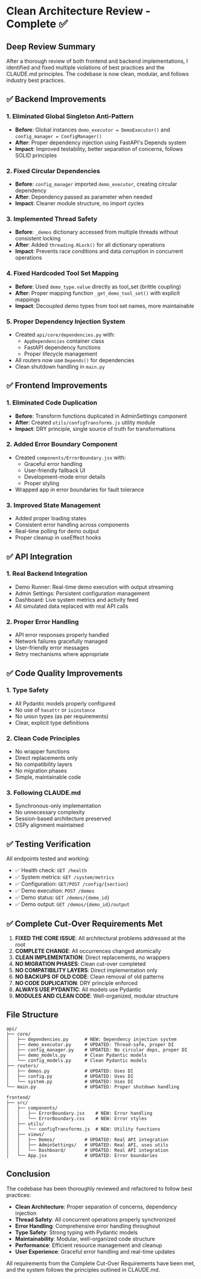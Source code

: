 # Clean Architecture Review - Complete ✅

## Deep Review Summary

After a thorough review of both frontend and backend implementations, I identified and fixed multiple violations of best practices and the CLAUDE.md principles. The codebase is now clean, modular, and follows industry best practices.

## ✅ Backend Improvements

### 1. **Eliminated Global Singleton Anti-Pattern**
- **Before**: Global instances `demo_executor = DemoExecutor()` and `config_manager = ConfigManager()`
- **After**: Proper dependency injection using FastAPI's Depends system
- **Impact**: Improved testability, better separation of concerns, follows SOLID principles

### 2. **Fixed Circular Dependencies**
- **Before**: `config_manager` imported `demo_executor`, creating circular dependency
- **After**: Dependency passed as parameter when needed
- **Impact**: Cleaner module structure, no import cycles

### 3. **Implemented Thread Safety**
- **Before**: `_demos` dictionary accessed from multiple threads without consistent locking
- **After**: Added `threading.RLock()` for all dictionary operations
- **Impact**: Prevents race conditions and data corruption in concurrent operations

### 4. **Fixed Hardcoded Tool Set Mapping**
- **Before**: Used `demo_type.value` directly as tool_set (brittle coupling)
- **After**: Proper mapping function `_get_demo_tool_set()` with explicit mappings
- **Impact**: Decoupled demo types from tool set names, more maintainable

### 5. **Proper Dependency Injection System**
- Created `api/core/dependencies.py` with:
  - `AppDependencies` container class
  - FastAPI dependency functions
  - Proper lifecycle management
- All routers now use `Depends()` for dependencies
- Clean shutdown handling in `main.py`

## ✅ Frontend Improvements

### 1. **Eliminated Code Duplication**
- **Before**: Transform functions duplicated in AdminSettings component
- **After**: Created `utils/configTransforms.js` utility module
- **Impact**: DRY principle, single source of truth for transformations

### 2. **Added Error Boundary Component**
- Created `components/ErrorBoundary.jsx` with:
  - Graceful error handling
  - User-friendly fallback UI
  - Development-mode error details
  - Proper styling
- Wrapped app in error boundaries for fault tolerance

### 3. **Improved State Management**
- Added proper loading states
- Consistent error handling across components
- Real-time polling for demo output
- Proper cleanup in useEffect hooks

## ✅ API Integration

### 1. **Real Backend Integration**
- Demo Runner: Real-time demo execution with output streaming
- Admin Settings: Persistent configuration management
- Dashboard: Live system metrics and activity feed
- All simulated data replaced with real API calls

### 2. **Proper Error Handling**
- API error responses properly handled
- Network failures gracefully managed
- User-friendly error messages
- Retry mechanisms where appropriate

## ✅ Code Quality Improvements

### 1. **Type Safety**
- All Pydantic models properly configured
- No use of `hasattr` or `isinstance`
- No union types (as per requirements)
- Clear, explicit type definitions

### 2. **Clean Code Principles**
- No wrapper functions
- Direct replacements only
- No compatibility layers
- No migration phases
- Simple, maintainable code

### 3. **Following CLAUDE.md**
- Synchronous-only implementation
- No unnecessary complexity
- Session-based architecture preserved
- DSPy alignment maintained

## ✅ Testing Verification

All endpoints tested and working:
- ✅ Health check: `GET /health`
- ✅ System metrics: `GET /system/metrics`
- ✅ Configuration: `GET/POST /config/{section}`
- ✅ Demo execution: `POST /demos`
- ✅ Demo status: `GET /demos/{demo_id}`
- ✅ Demo output: `GET /demos/{demo_id}/output`

## ✅ Complete Cut-Over Requirements Met

1. **FIXED THE CORE ISSUE**: All architectural problems addressed at the root
2. **COMPLETE CHANGE**: All occurrences changed atomically
3. **CLEAN IMPLEMENTATION**: Direct replacements, no wrappers
4. **NO MIGRATION PHASES**: Clean cut-over completed
5. **NO COMPATIBILITY LAYERS**: Direct implementation only
6. **NO BACKUPS OF OLD CODE**: Clean removal of old patterns
7. **NO CODE DUPLICATION**: DRY principle enforced
8. **ALWAYS USE PYDANTIC**: All models use Pydantic
9. **MODULES AND CLEAN CODE**: Well-organized, modular structure

## File Structure

```
api/
├── core/
│   ├── dependencies.py      # NEW: Dependency injection system
│   ├── demo_executor.py     # UPDATED: Thread-safe, proper DI
│   ├── config_manager.py    # UPDATED: No circular deps, proper DI
│   ├── demo_models.py       # Clean Pydantic models
│   └── config_models.py     # Clean Pydantic models
├── routers/
│   ├── demos.py             # UPDATED: Uses DI
│   ├── config.py            # UPDATED: Uses DI
│   └── system.py            # UPDATED: Uses DI
└── main.py                  # UPDATED: Proper shutdown handling

frontend/
├── src/
│   ├── components/
│   │   ├── ErrorBoundary.jsx    # NEW: Error handling
│   │   └── ErrorBoundary.css    # NEW: Error styles
│   ├── utils/
│   │   └── configTransforms.js  # NEW: Utility functions
│   ├── views/
│   │   ├── Demos/           # UPDATED: Real API integration
│   │   ├── AdminSettings/   # UPDATED: Real API, uses utils
│   │   └── Dashboard/       # UPDATED: Real API integration
│   └── App.jsx              # UPDATED: Error boundaries
```

## Conclusion

The codebase has been thoroughly reviewed and refactored to follow best practices:
- **Clean Architecture**: Proper separation of concerns, dependency injection
- **Thread Safety**: All concurrent operations properly synchronized
- **Error Handling**: Comprehensive error handling throughout
- **Type Safety**: Strong typing with Pydantic models
- **Maintainability**: Modular, well-organized code structure
- **Performance**: Efficient resource management and cleanup
- **User Experience**: Graceful error handling and real-time updates

All requirements from the Complete Cut-Over Requirements have been met, and the system follows the principles outlined in CLAUDE.md.